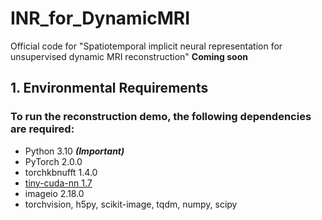 # INR_for_DynamicMRI
Official code for "Spatiotemporal implicit neural representation for unsupervised dynamic MRI reconstruction"
**Coming soon**
 
## 1. Environmental Requirements  
### To run the reconstruction demo, the following dependencies are required:  
* Python 3.10  ***(Important)***
* PyTorch 2.0.0
* torchkbnufft 1.4.0
* [tiny-cuda-nn 1.7](https://github.com/NVlabs/tiny-cuda-nn)
* imageio 2.18.0
* torchvision, h5py, scikit-image, tqdm, numpy, scipy
